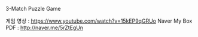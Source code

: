 3-Match Puzzle Game

게임 영상 : https://www.youtube.com/watch?v=15kEP9qGRUo
Naver My Box PDF : http://naver.me/5rZtEgUn
